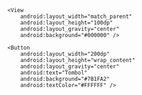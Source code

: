 <?xml version="1.0" encoding="utf-8"?>
<FrameLayout xmlns:android="http://schemas.android.com/apk/res/android"
    android:layout_width="match_parent"
    android:layout_height="match_parent"
    android:background="#D3D3D3">

    <View
        android:layout_width="match_parent"
        android:layout_height="100dp"
        android:layout_gravity="center"
        android:background="#000000" />

    <Button
        android:layout_width="200dp"
        android:layout_height="wrap_content"
        android:layout_gravity="center"
        android:text="Tombol"
        android:background="#7B1FA2"
        android:textColor="#FFFFFF" />

</FrameLayout>
